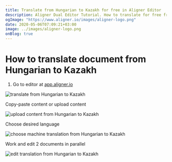 ```yaml
---
title: Translate from Hungarian to Kazakh for free in Aligner Editor
description: Aligner Dual Editor Tutorial. How to translate for free from Hungarian to Kazakh. Aligner is multilingual document management platform. 
ogImage: "https://www.aligner.io/images/aligner-logo.png"
date: 2020-05-06T07:09:21+03:00
image: ../images/aligner-logo.png
onBlog: true
---
```


# How to translate document from Hungarian to Kazakh

1. Go to editor at [app.aligner.io](https://app.aligner.io "Aligner App web page")

![translate from Hungarian to Kazakh](../aligner-blank-editor.png "translate from Hungarian to Kazakh")

Copy-paste content or upload content

![upload content from Hungarian to Kazakh](../aligner-uploaded-document.png "upload content from Hungarian to Kazakh")

Choose desired language

![choose machine translation from Hungarian to Kazakh](../aligner-language-dropdown.png "choose machine translation from Hungarian to Kazakh")

Work and edit 2 documents in parallel

![edit translation from Hungarian to Kazakh](../aligner-double-sitded-editor.png "edit translation from Hungarian to Kazakh")


